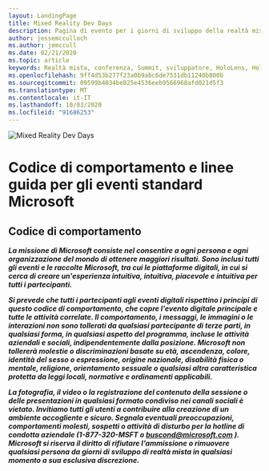 ```yaml
---
layout: LandingPage
title: Mixed Reality Dev Days
description: Pagina di evento per i giorni di sviluppo della realtà mista
author: jessemcculloch
ms.author: jemccull
ms.date: 02/21/2020
ms.topic: article
keywords: Realtà mista, conferenza, Summit, sviluppatore, HoloLens, HoloLens 2, Kinect
ms.openlocfilehash: 9ff4d53b277f23a0b9abc6de7531db11240b800b
ms.sourcegitcommit: 09599b4034be825e4536eeb9566968afd021d5f3
ms.translationtype: MT
ms.contentlocale: it-IT
ms.lasthandoff: 10/03/2020
ms.locfileid: "91686253"
---
```

![Mixed Reality Dev Days](../whats-new/images/MRDD/MRDevDaysBanner.png)  

# <a name="code-of-conduct-and-microsoft-standard-event-guidelines"></a>Codice di comportamento e linee guida per gli eventi standard Microsoft

## <a name="code-of-conduct"></a>Codice di comportamento 

***La missione di Microsoft consiste nel consentire a ogni persona e ogni organizzazione del mondo di ottenere maggiori risultati. Sono inclusi tutti gli eventi e le raccolte Microsoft, tra cui le piattaforme digitali, in cui si cerca di creare un'esperienza intuitiva, intuitiva, piacevole e intuitiva per tutti i partecipanti.***  

***Si prevede che tutti i partecipanti agli eventi digitali rispettino i principi di questo codice di comportamento, che copre l'evento digitale principale e tutte le attività correlate. Il comportamento, i messaggi, le immagini o le interazioni non sono tollerati da qualsiasi partecipante di terze parti, in qualsiasi forma, in qualsiasi aspetto del programma, incluse le attività aziendali e sociali, indipendentemente dalla posizione. Microsoft non tollererà molestie o discriminazioni basate su età, ascendenza, colore, identità del sesso o espressione, origine nazionale, disabilità fisica o mentale, religione, orientamento sessuale o qualsiasi altra caratteristica protetta da leggi locali, normative e ordinamenti applicabili.***  

***La fotografia, il video o la registrazione del contenuto della sessione o delle presentazioni in qualsiasi formato condiviso nei canali sociali è vietato. Invitiamo tutti gli utenti a contribuire alla creazione di un ambiente accogliente e sicuro. Segnala eventuali preoccupazioni, comportamenti molesti, sospetti o attività di disturbo per la hotline di condotta aziendale (1-877-320-MSFT o [buscond@microsoft.com](mailto:buscond@microsoft.com) ). Microsoft si riserva il diritto di rifiutare l'ammissione o rimuovere qualsiasi persona da giorni di sviluppo di realtà mista in qualsiasi momento a sua esclusiva discrezione.***  

